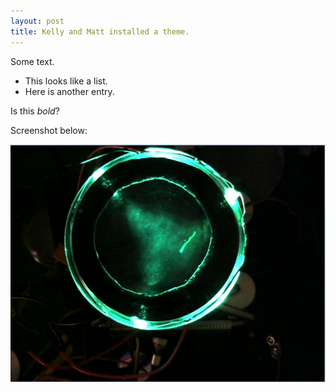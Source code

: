 ```yaml
---
layout: post
title: Kelly and Matt installed a theme. 
---
```

Some text.

* This looks like a list.
* Here is another entry.

Is this *bold*?

Screenshot below:

![My helpful screenshot](/assets/cosmicwinner.jpg)
